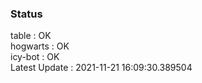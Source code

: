 ### Status


table : OK  
hogwarts : OK  
icy-bot : OK  
Latest Update : 2021-11-21 16:09:30.389504
